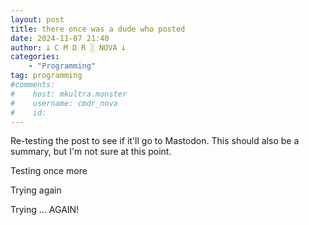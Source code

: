 ```yaml
---
layout: post
title: there once was a dude who posted
date: 2024-11-07 21:40
author: 𐕣 C M D R ░ NOVA 𐕣
categories:
    - "Programming"
tag: programming
#comments:
#    host: mkultra.monster
#    username: cmdr_nova
#    id: 
---
```


Re-testing the post to see if it'll go to Mastodon. This should also be a summary, but I'm not sure at this point.

Testing once more

Trying again

Trying ... AGAIN!